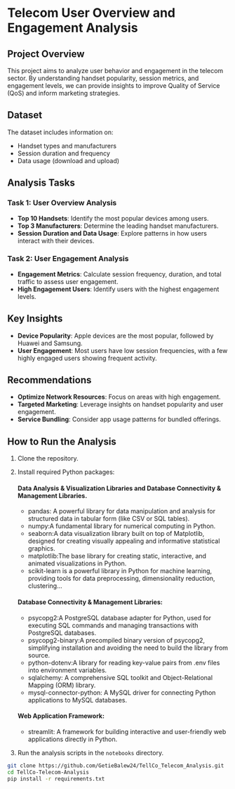 # Telecom User Overview and Engagement Analysis

## Project Overview

This project aims to analyze user behavior and engagement in the telecom sector. By understanding handset popularity, session metrics, and engagement levels, we can provide insights to improve Quality of Service (QoS) and inform marketing strategies.

## Dataset

The dataset includes information on:
- Handset types and manufacturers
- Session duration and frequency
- Data usage (download and upload)

## Analysis Tasks

### Task 1: User Overview Analysis

- **Top 10 Handsets**: Identify the most popular devices among users.
- **Top 3 Manufacturers**: Determine the leading handset manufacturers.
- **Session Duration and Data Usage**: Explore patterns in how users interact with their devices.

### Task 2: User Engagement Analysis

- **Engagement Metrics**: Calculate session frequency, duration, and total traffic to assess user engagement.
- **High Engagement Users**: Identify users with the highest engagement levels.

## Key Insights

- **Device Popularity**: Apple devices are the most popular, followed by Huawei and Samsung.
- **User Engagement**: Most users have low session frequencies, with a few highly engaged users showing frequent activity.

## Recommendations

- **Optimize Network Resources**: Focus on areas with high engagement.
- **Targeted Marketing**: Leverage insights on handset popularity and user engagement.
- **Service Bundling**: Consider app usage patterns for bundled offerings.

## How to Run the Analysis

1. Clone the repository.
2. Install required Python packages:
   #### Data Analysis & Visualization Libraries and Database Connectivity & Management Libraries.
    + pandas: A powerful library for data manipulation and analysis for structured data in tabular form (like CSV or SQL tables).
    + numpy:A fundamental library for numerical computing in Python. 
    + seaborn:A data visualization library built on top of Matplotlib, designed for creating visually appealing and informative statistical graphics.
    + matplotlib:The base library for creating static, interactive, and animated visualizations in Python.
    + scikit-learn is a powerful library in Python for machine learning, providing tools for data preprocessing, dimensionality reduction, clustering... 

   #### Database Connectivity & Management Libraries:
    + psycopg2:A PostgreSQL database adapter for Python, used for executing SQL commands and managing transactions with PostgreSQL databases.
    + psycopg2-binary:A precompiled binary version of psycopg2, simplifying installation and avoiding the need to build the library from source.
    + python-dotenv:A library for reading key-value pairs from .env files into environment variables. 
    + sqlalchemy: A comprehensive SQL toolkit and Object-Relational Mapping (ORM) library.
    + mysql-connector-python: A MySQL driver for connecting Python applications to MySQL databases.
   #### Web Application Framework:
    + streamlit: A framework for building interactive and user-friendly web applications directly in Python.
3. Run the analysis scripts in the `notebooks` directory.


```bash
git clone https://github.com/GetieBalew24/TellCo_Telecom_Analysis.git
cd TellCo-Telecom-Analysis
pip install -r requirements.txt
